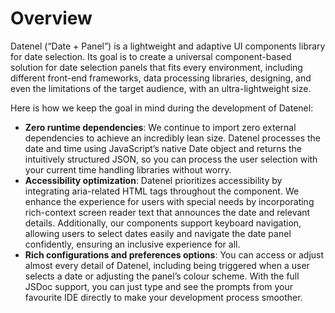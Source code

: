 # Overview
Datenel (“Date + Panel”) is a lightweight and adaptive UI components library for date selection. Its goal is to create a universal component-based solution for date selection panels that fits every environment, including different front-end frameworks, data processing libraries, designing, and even the limitations of the target audience, with an ultra-lightweight size.

Here is how we keep the goal in mind during the development of Datenel:

- **Zero runtime dependencies**: We continue to import zero external dependencies to achieve an incredibly lean size. Datenel processes the date and time using JavaScript’s native Date object and returns the intuitively structured JSON, so you can process the user selection with your current time handling libraries without worry.
- **Accessibility optimization**: Datenel prioritizes accessibility by integrating aria-related HTML tags throughout the component. We enhance the experience for users with special needs by incorporating rich-context screen reader text that announces the date and relevant details. Additionally, our components support keyboard navigation, allowing users to select dates easily and navigate the date panel confidently, ensuring an inclusive experience for all.
- **Rich configurations and preferences options**: You can access or adjust almost every detail of Datenel, including being triggered when a user selects a date or adjusting the panel’s colour scheme. With the full JSDoc support, you can just type and see the prompts from your favourite IDE directly to make your development process smoother.